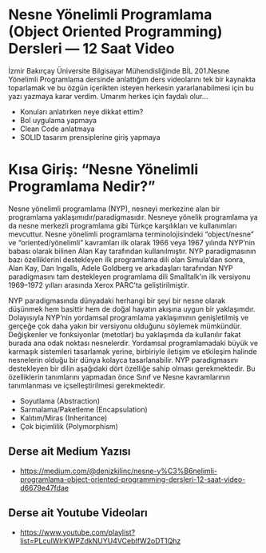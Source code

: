 # Nesne Yönelimli Programlama (Object Oriented Programming) Dersleri — 12 Saat Video
İzmir Bakırçay Üniversite Bilgisayar Mühendisliğinde BİL 201.Nesne Yönelimli Programlama dersinde anlattığım ders videolarını tek bir kaynakta toparlamak ve bu özgün içerikten isteyen herkesin yararlanabilmesi için bu yazı yazmaya karar verdim. Umarım herkes için faydalı olur…
- Konuları anlatırken neye dikkat ettim?
- Bol uygulama yapmaya
- Clean Code anlatmaya
- SOLID tasarım prensiplerine giriş yapmaya

# Kısa Giriş: “Nesne Yönelimli Programlama Nedir?”
Nesne yönelimli programlama (NYP), nesneyi merkezine alan bir programlama yaklaşımıdır/paradigmasıdır. Nesneye yönelik programlama ya da nesne merkezli programlama gibi Türkçe karşılıkları ve kullanımları mevcuttur. Nesne yönelimli programlama terminolojisindeki “object/nesne” ve “oriented/yönelimli” kavramları ilk olarak 1966 veya 1967 yılında NYP’nin babası olarak bilinen Alan Kay tarafından kullanılmıştır. NYP paradigmasının bazı özelliklerini destekleyen ilk programlama dili olan Simula’dan sonra, Alan Kay, Dan Ingalls, Adele Goldberg ve arkadaşları tarafından NYP paradigmasını tam destekleyen programlama dili Smalltalk’ın ilk versiyonu 1969–1972 yılları arasında Xerox PARC’ta geliştirilmiştir.

NYP paradigmasında dünyadaki herhangi bir şeyi bir nesne olarak düşünmek hem basittir hem de doğal hayatın akışına uygun bir yaklaşımdır. Dolayısıyla NYP’nin yordamsal programlama yaklaşımının genişletilmiş ve gerçeğe çok daha yakın bir versiyonu olduğunu söylemek mümkündür. Değişkenler ve fonksiyonlar (metotlar) bu yaklaşımda da kullanılır fakat burada ana odak noktası nesnelerdir.
Yordamsal programlamadaki büyük ve karmaşık sistemleri tasarlamak yerine, birbiriyle iletişim ve etkileşim halinde nesnelerin olduğu bir dünya kolayca tasarlanabilir. NYP paradigmasını destekleyen bir dilin aşağıdaki dört özelliğe sahip olması gerekmektedir. Bu özelliklerin tanımlarını yapmadan önce Sınıf ve Nesne kavramlarının tanımlanması ve içselleştirilmesi gerekmektedir.
- Soyutlama (Abstraction)
- Sarmalama/Paketleme (Encapsulation)
- Kalıtım/Miras (Inheritance)
- Çok biçimlilik (Polymorphism)

## Derse ait Medium Yazısı
- https://medium.com/@denizkilinc/nesne-y%C3%B6nelimli-programlama-object-oriented-programming-dersleri-12-saat-video-d6679e47fdae

## Derse ait Youtube Videoları
- https://www.youtube.com/playlist?list=PLculWlrKWPZdkNUYU4VCebIfW2oDT1Qhz
